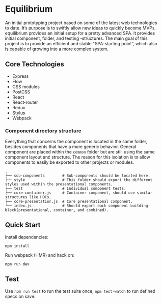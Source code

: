 # Equilibrium
An initial prototyping project based on some of the latest web technologies to date. It’s purpose is to swiftly allow new ideas to quickly become MVPs, equilibrium provides an initial setup for a pretty advanced SPA. It provides initial component, folder, and testing -structures. The main goal of this project is to provide an efficient and stable "SPA-starting point”, which also is capable of growing into a more complex system.


## Core Technologies
- Express
- Flow
- CSS modules
- PostCSS
- React
- React-router
- Redux
- Stylus
- Webpack

### Component directory structure
Everything that concerns the component is located in the same folder, besides components that have a more generic behavior. General component are placed within the `common` folder but are still using the same component layout and structure. The reason for this isolation is to allow components to easily be exported to other projects or modules.

```
.
├── sub-components        # Sub-components should be located here.
├── style                 # This folder should export the different styles used within the presentational components.
├── test                  # Individual component tests.
├── core-container.js     # Container component, should use similar structures like HOCs.
├── core-presentation.js  # Core presentational component.
└── index.js              # Should export each component building-block(presentational, container, and combined).
```

## Quick Start

Install dependencies:

```
npm install
```

Run webpack (HMR) and hack on:

```
npm run dev
```

## Test
Use `npm run test` to run the test suite once, `npm test-watch` to run defined specs on save.
